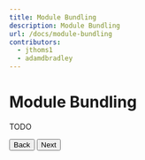```yaml
---
title: Module Bundling
description: Module Bundling
url: /docs/module-bundling
contributors:
  - jthoms1
  - adamdbradley
---
```


# Module Bundling

TODO


<stencil-route-link url="/docs/distribution" router="#router" custom="true">
  <button class='pull-left btn btn--secondary'>
    Back
  </button>
</stencil-route-link>

<stencil-route-link url="/docs/router" custom="true">
  <button class='pull-right btn btn--primary'>
    Next
  </button>
</stencil-route-link>